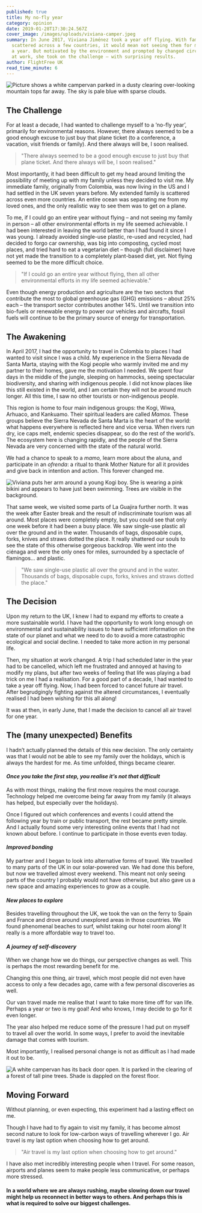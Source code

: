```yaml
---
published: true
title: My no-fly year
category: opinion
date: 2019-01-28T17:30:24.567Z
cover_image: /images/uploads/viviana-camper.jpeg
summary: In June 2017, Viviana Jiménez took a year off flying. With family
  scattered across a few countries, it would mean not seeing them for more than
  a year. But motivated by the environment and prompted by changed circumstances
  at work, she took on the challenge – with surprising results.
author: FlightFree UK
read_time_minute: 6
---
```

![Picture shows a white campervan parked in a dusty clearing over-looking mountain tops far away. The sky is pale blue with sparse clouds. ](/images/uploads/white-campervan-landscape.jpg "Photo credit: Mark Mialik (Source: Unsplash)")

## **The Challenge**

For at least a decade, I had wanted to challenge myself to a ‘no-fly year’, primarily for environmental reasons. However, there always seemed to be a good enough excuse to just buy that plane ticket (to a conference, a vacation, visit friends or family). And there always will be, I soon realised. 

> "There always seemed to be a good enough excuse to just buy that plane ticket. And there always will be, I soon realised."

Most importantly, it had been difficult to get my head around limiting the possibility of meeting up with my family unless they decided to visit me. My immediate family, originally from Colombia, was now living in the US and I had settled in the UK seven years before. My extended family is scattered across even more countries. An entire ocean was separating me from my loved ones, and the only realistic way to see them was to get on a plane. 

To me, if I could go an entire year without flying – and not seeing my family in person – all other environmental efforts in my life seemed achievable. I had been interested in leaving the world better than I had found it since I was young. I already avoided single-use plastic, re-used and recycled, had decided to forgo car ownership, was big into composting, cycled most places, and tried hard to eat a vegetarian diet – though (full disclaimer) have not yet made the transition to a completely plant-based diet, yet. Not flying seemed to be the more difficult choice. 

> "If I could go an entire year without flying, then all other environmental efforts in my life seemed achievable."

Even though energy production and agriculture are the two sectors that contribute the most to global greenhouse gas (GHG) emissions – about 25% each – the transport sector contributes another 14%. Until we transition into bio-fuels or renewable energy to power our vehicles and aircrafts, fossil fuels will continue to be the primary source of energy for transportation. 

## **The Awakening**

In April 2017, I had the opportunity to travel in Colombia to places I had wanted to visit since I was a child. My experience in the Sierra Nevada de Santa Marta, staying with the Kogi people who warmly invited me and my partner to their homes, gave me the motivation I needed. We spent four days in the middle of the jungle, sleeping on hammocks, seeing spectacular biodiversity, and sharing with indigenous people. I did not know places like this still existed in the world, and I am certain they will not be around much longer. All this time, I saw no other tourists or non-indigenous people. 

This region is home to four main indigenous groups: the Kogi, Wiwa, Arhuaco, and Kankuamo. Their spiritual leaders are called *Mamos.* These groups believe the Sierra Nevada de Santa Marta is the heart of the world: what happens everywhere is reflected here and vice versa. When rivers run dry, ice caps melt, endemic species disappear, so do the rest of the world’s. The ecosystem here is changing rapidly, and the people of the Sierra Nevada are very concerned with the state of the natural world. 

We had a chance to speak to a *mamo,* learn more about the aluna, and participate in an *ofrenda*: a ritual to thank Mother Nature for all it provides and give back in intention and action. This forever changed me. 

![Viviana puts her arm around a young Kogi boy. She is wearing a pink bikini and appears to have just been swimming. Trees are visible in the background. ](/images/uploads/viviana-colombia.jpeg "Viviana and a young Kogi boy ")

That same week, we visited some parts of La Guajira further north. It was the week after Easter break and the result of indiscriminate tourism was all around. Most places were completely empty, but you could see that only one week before it had been a busy place. We saw single-use plastic all over the ground and in the water. Thousands of bags, disposable cups, forks, knives and straws dotted the place. It really shattered our souls to see the state of this otherwise gorgeous backdrop. We went into the ciénaga and were the only ones for miles, surrounded by a spectacle of flamingos… and plastic.

> "We saw single-use plastic all over the ground and in the water. Thousands of bags, disposable cups, forks, knives and straws dotted the place."

## **The Decision**

Upon my return to the UK, I knew I had to expand my efforts to create a more sustainable world. I have had the opportunity to work long enough on environmental and sustainability issues to have sufficient information on the state of our planet and what we need to do to avoid a more catastrophic ecological and social decline. I needed to take more action in my personal life.

Then, my situation at work changed. A trip I had scheduled later in the year had to be cancelled, which left me frustrated and annoyed at having to modify my plans, but after two weeks of feeling that life was playing a bad trick on me I had a realisation. For a good part of a decade, I had wanted to take a year off flying. Now, I had been forced to cancel future air travel. After begrudgingly fighting against the altered circumstances, I eventually realised I had been wishing for this all along! 

It was at then, in early June, that I made the decision to cancel all air travel for one year. 

## **The (many unexpected) Benefits**

I hadn’t actually planned the details of this new decision. The only certainty was that I would not be able to see my family over the holidays, which is always the hardest for me. As time unfolded, things became clearer. 

#### *Once you take the first step, you realise it’s not that difficult*

As with most things, making the first move requires the most courage. Technology helped me overcome being far away from my family (it always has helped, but especially over the holidays).  

Once I figured out which conferences and events I could attend the following year by train or public transport, the rest became pretty simple. And I actually found some very interesting online events that I had not known about before. I continue to participate in those events even today. 

#### *Improved bonding*

My partner and I began to look into alternative forms of travel. We travelled to many parts of the UK in our solar-powered van. We had done this before, but now we travelled almost every weekend. This meant not only seeing parts of the country I probably would not have otherwise, but also gave us a new space and amazing experiences to grow as a couple. 

#### *New places to explore*

Besides travelling throughout the UK, we took the van on the ferry to Spain and France and drove around unexplored areas in those countries. We found phenomenal beaches to surf, whilst taking our hotel room along! It really is a more affordable way to travel too.

#### *A journey of self-discovery*

When we change how we do things, our perspective changes as well. This is perhaps the most rewarding benefit for me. 

Changing this one thing, air travel, which most people did not even have access to only a few decades ago, came with a few personal discoveries as well.

Our van travel made me realise that I want to take more time off for van life. Perhaps a year or two is my goal! And who knows, I may decide to go for it even longer.

The year also helped me reduce some of the pressure I had put on myself to travel all over the world. In some ways, I prefer to avoid the inevitable damage that comes with tourism. 

Most importantly, I realised personal change is not as difficult as I had made it out to be. 

![A white campervan has its back door open. It is parked in the clearing of a forest of tall pine trees. Shade is dappled on the forest floor.](/images/uploads/viviana-camper.jpeg "Vivianas solar-powered van ")

## **Moving Forward**

Without planning, or even expecting, this experiment had a lasting effect on me. 

Though I have had to fly again to visit my family, it has become almost second nature to look for low-carbon ways of travelling wherever I go. Air travel is my last option when choosing how to get around. 

> "Air travel is my last option when choosing how to get around." 

I have also met incredibly interesting people when I travel. For some reason, airports and planes seem to make people less communicative, or perhaps more stressed. 

#### In a world where we are always rushing, maybe slowing down our travel might help us reconnect in better ways to others. And perhaps this is what is required to solve our biggest challenges.